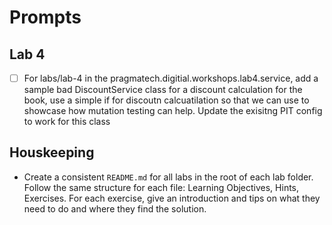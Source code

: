 # Prompts

## Lab 4

- [ ] For labs/lab-4 in the pragmatech.digitial.workshops.lab4.service, add a sample bad DiscountService class for a discount calculation for the book, use a simple if for discoutn calcuatilation so that we can use to showcase how mutation testing can help. Update the exisitng PIT config to work for this class

## Houskeeping

- Create a consistent `README.md` for all labs in the root of each lab folder. Follow the same structure for each file: Learning Objectives, Hints, Exercises. For each exercise, give an introduction and tips on what they need to do and where they find the solution.

